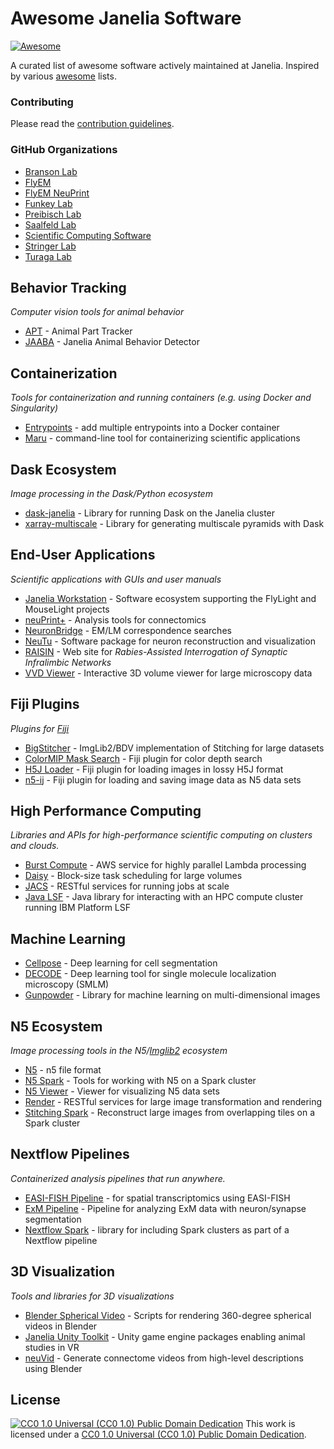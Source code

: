 # Awesome Janelia Software

[![Awesome](https://awesome.re/badge.svg)](https://awesome.re)

A curated list of awesome software actively maintained at Janelia. Inspired by various [awesome](https://github.com/sindresorhus/awesome) lists.

### Contributing

Please read the [contribution guidelines](CONTRIBUTING.md).

### GitHub Organizations

* [Branson Lab](https://github.com/kristinbranson)
* [FlyEM](https://github.com/janelia-flyem)
* [FlyEM NeuPrint](https://github.com/connectome-neuprint)
* [Funkey Lab](https://github.com/funkey)
* [Preibisch Lab](https://github.com/PreibischLab)
* [Saalfeld Lab](https://github.com/saalfeldlab)
* [Scientific Computing Software](https://github.com/JaneliaSciComp)
* [Stringer Lab](https://github.com/MouseLand)
* [Turaga Lab](https://github.com/TuragaLab)


## Behavior Tracking

*Computer vision tools for animal behavior*

* [APT](https://github.com/kristinbranson/APT) - Animal Part Tracker
* [JAABA](https://github.com/kristinbranson/JAABA) - Janelia Animal Behavior Detector 


## Containerization

*Tools for containerization and running containers (e.g. using Docker and Singularity)*

* [Entrypoints](https://github.com/JaneliaSciComp/entrypoints) - add multiple entrypoints into a Docker container
* [Maru](https://github.com/JaneliaSciComp/maru) - command-line tool for containerizing scientific applications


## Dask Ecosystem

*Image processing in the Dask/Python ecosystem*

* [dask-janelia](https://github.com/JaneliaSciComp/dask-janelia) - Library for running Dask on the Janelia cluster
* [xarray-multiscale](https://github.com/JaneliaSciComp/xarray-multiscale) - Library for generating multiscale pyramids with Dask


## End-User Applications

*Scientific applications with GUIs and user manuals*

* [Janelia Workstation](https://github.com/JaneliaSciComp/workstation) - Software ecosystem supporting the FlyLight and MouseLight projects
* [neuPrint+](https://neuprint.janelia.org) - Analysis tools for connectomics
* [NeuronBridge](https://neuronbridge.janelia.org) - EM/LM correspondence searches
* [NeuTu](https://github.com/janelia-flyem/NeuTu) - Software package for neuron reconstruction and visualization 
* [RAISIN](https://raisin.janelia.org) - Web site for *Rabies-Assisted Interrogation of Synaptic Infralimbic Networks*
* [VVD Viewer](https://github.com/JaneliaSciComp/VVDViewer) - Interactive 3D volume viewer for large microscopy data


## Fiji Plugins

*Plugins for [Fiji](https://fiji.sc)*

* [BigStitcher](https://github.com/PreibischLab/BigStitcher) - ImgLib2/BDV implementation of Stitching for large datasets
* [ColorMIP Mask Search](https://github.com/JaneliaSciComp/ColorMIP_Mask_Search) - Fiji plugin for color depth search
* [H5J Loader](https://github.com/JaneliaSciComp/H5J_Loader_Plugin) - Fiji plugin for loading images in lossy H5J format
* [n5-ij](https://github.com/saalfeldlab/n5-ij) - Fiji plugin for loading and saving image data as N5 data sets


## High Performance Computing 

*Libraries and APIs for high-performance scientific computing on clusters and clouds.*

* [Burst Compute](https://github.com/JaneliaSciComp/burst-compute) - AWS service for highly parallel Lambda processing
* [Daisy](https://github.com/funkelab/daisy) - Block-size task scheduling for large volumes
* [JACS](https://github.com/JaneliaSciComp/jacs-compute) - RESTful services for running jobs at scale
* [Java LSF](https://github.com/JaneliaSciComp/java-lsf) - Java library for interacting with an HPC compute cluster running IBM Platform LSF


## Machine Learning

* [Cellpose](https://github.com/MouseLand/cellpose) - Deep learning for cell segmentation 
* [DECODE](https://github.com/TuragaLab/DECODE) - Deep learning tool for single molecule localization microscopy (SMLM)
* [Gunpowder](https://github.com/funkey/gunpowder) - Library for machine learning on multi-dimensional images


## N5 Ecosystem 

*Image processing tools in the N5/[Imglib2](https://github.com/imglib/imglib2) ecosystem*

* [N5](https://github.com/saalfeldlab/n5) - n5 file format
* [N5 Spark](https://github.com/saalfeldlab/n5-spark) - Tools for working with N5 on a Spark cluster
* [N5 Viewer](https://github.com/saalfeldlab/n5-viewer) - Viewer for visualizing N5 data sets
* [Render](https://github.com/saalfeldlab/render) - RESTful services for large image transformation and rendering
* [Stitching Spark](https://github.com/saalfeldlab/stitching-spark) - Reconstruct large images from overlapping tiles on a Spark cluster


## Nextflow Pipelines

*Containerized analysis pipelines that run anywhere.*

* [EASI-FISH Pipeline](https://github.com/JaneliaSciComp/multifish) - for spatial transcriptomics using EASI-FISH
* [ExM Pipeline](https://github.com/JaneliaSciComp/expansion-microscopy-pipeline) - Pipeline for analyzing ExM data with neuron/synapse segmentation
* [Nextflow Spark](https://github.com/JaneliaSciComp/nextflow-spark) - library for including Spark clusters as part of a Nextflow pipeline


## 3D Visualization

*Tools and libraries for 3D visualizations*

* [Blender Spherical Video](https://github.com/JaneliaSciComp/blender-spherical-video) - Scripts for rendering 360-degree spherical videos in Blender
* [Janelia Unity Toolkit](https://github.com/JaneliaSciComp/janelia-unity-toolkit) - Unity game engine packages enabling animal studies in VR
* [neuVid](https://github.com/connectome-neuprint/neuVid) - Generate connectome videos from high-level descriptions using Blender


## License

[![CC0 1.0 Universal (CC0 1.0) Public Domain Dedication ](https://i.creativecommons.org/p/zero/1.0/88x31.png)](https://creativecommons.org/publicdomain/zero/1.0/)
This work is licensed under a [CC0 1.0 Universal (CC0 1.0) Public Domain Dedication](https://creativecommons.org/publicdomain/zero/1.0/).

